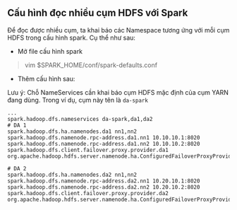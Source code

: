## Cấu hình đọc nhiều cụm HDFS với Spark

Để đọc được nhiều cụm, ta khai báo các Namespace tương ứng với mỗi cụm HDFS trong cấu hình spark. Cụ thể như sau:

- Mở file cấu hình spark

> vim $SPARK_HOME/conf/spark-defaults.conf

- Thêm cấu hình sau:

Lưu ý: Chỗ NameServices cần khai báo cụm HDFS mặc định của cụm YARN đang dùng. Trong ví dụ, cụm này tên là `da-spark`

```
...
spark.hadoop.dfs.nameservices da-spark,da1,da2
# DA 1
spark.hadoop.dfs.ha.namenodes.da1 nn1,nn2
spark.hadoop.dfs.namenode.rpc-address.da1.nn1 10.10.10.1:8020
spark.hadoop.dfs.namenode.rpc-address.da1.nn2 10.10.10.2:8020
spark.hadoop.dfs.client.failover.proxy.provider.da1 org.apache.hadoop.hdfs.server.namenode.ha.ConfiguredFailoverProxyProvider

# DA 2
spark.hadoop.dfs.ha.namenodes.da2 nn1,nn2
spark.hadoop.dfs.namenode.rpc-address.da2.nn1 10.20.10.1:8020
spark.hadoop.dfs.namenode.rpc-address.da2.nn2 10.20.10.2:8020
spark.hadoop.dfs.client.failover.proxy.provider.da2 org.apache.hadoop.hdfs.server.namenode.ha.ConfiguredFailoverProxyProvider
```
